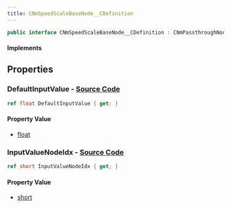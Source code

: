 ```yaml
---
title: CNmSpeedScaleBaseNode__CDefinition
---
```


```csharp
public interface CNmSpeedScaleBaseNode__CDefinition : CNmPassthroughNode__CDefinition, CNmPoseNode__CDefinition, CNmGraphNode__CDefinition, ISchemaClass<CNmGraphNode__CDefinition>, ISchemaClass<CNmPoseNode__CDefinition>, ISchemaClass<CNmPassthroughNode__CDefinition>, ISchemaClass<CNmSpeedScaleBaseNode__CDefinition>, ISchemaField, ISchemaClass, INativeHandle
```

#### Implements

## Properties

### **DefaultInputValue** - [Source Code](https://github.com/swiftly-solution/swiftlys2/blob/main/managed/src/SwiftlyS2.Generated/Schemas/Interfaces/CNmSpeedScaleBaseNode__CDefinition.cs#L18)

```csharp
ref float DefaultInputValue { get; }
```

#### Property Value

- [float](https://learn.microsoft.com/dotnet/api/system.single)

### **InputValueNodeIdx** - [Source Code](https://github.com/swiftly-solution/swiftlys2/blob/main/managed/src/SwiftlyS2.Generated/Schemas/Interfaces/CNmSpeedScaleBaseNode__CDefinition.cs#L16)

```csharp
ref short InputValueNodeIdx { get; }
```

#### Property Value

- [short](https://learn.microsoft.com/dotnet/api/system.int16)

